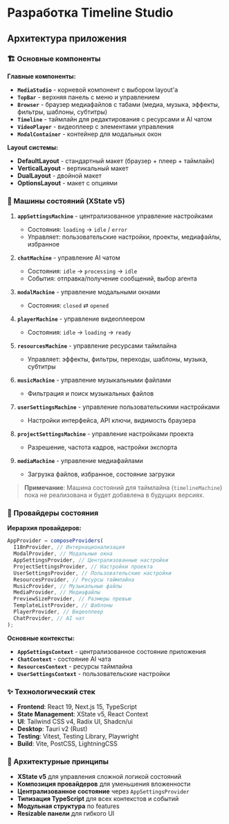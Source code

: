 # Разработка Timeline Studio

## Архитектура приложения

### 🏗️ Основные компоненты

**Главные компоненты:**

- **`MediaStudio`** - корневой компонент с выбором layout'а
- **`TopBar`** - верхняя панель с меню и управлением
- **`Browser`** - браузер медиафайлов с табами (медиа, музыка, эффекты, фильтры, шаблоны, субтитры)
- **`Timeline`** - таймлайн для редактирования с ресурсами и AI чатом
- **`VideoPlayer`** - видеоплеер с элементами управления
- **`ModalContainer`** - контейнер для модальных окон

**Layout системы:**

- **DefaultLayout** - стандартный макет (браузер + плеер + таймлайн)
- **VerticalLayout** - вертикальный макет
- **DualLayout** - двойной макет
- **OptionsLayout** - макет с опциями

### 🎯 Машины состояний (XState v5)

1. **`appSettingsMachine`** - централизованное управление настройками

   - Состояния: `loading` → `idle` / `error`
   - Управляет: пользовательские настройки, проекты, медиафайлы, избранное

2. **`chatMachine`** - управление AI чатом

   - Состояния: `idle` → `processing` → `idle`
   - События: отправка/получение сообщений, выбор агента

3. **`modalMachine`** - управление модальными окнами

   - Состояния: `closed` ⇄ `opened`

4. **`playerMachine`** - управление видеоплеером

   - Состояния: `idle` → `loading` → `ready`

5. **`resourcesMachine`** - управление ресурсами таймлайна

   - Управляет: эффекты, фильтры, переходы, шаблоны, музыка, субтитры

6. **`musicMachine`** - управление музыкальными файлами
   - Фильтрация и поиск музыкальных файлов

7. **`userSettingsMachine`** - управление пользовательскими настройками
   - Настройки интерфейса, API ключи, видимость браузера

8. **`projectSettingsMachine`** - управление настройками проекта
   - Разрешение, частота кадров, настройки экспорта

9. **`mediaMachine`** - управление медиафайлами
   - Загрузка файлов, избранное, состояние загрузки

> **Примечание**: Машина состояний для таймлайна (`timelineMachine`) пока не реализована и будет добавлена в будущих версиях.

### 🔄 Провайдеры состояния

**Иерархия провайдеров:**

```typescript
AppProvider = composeProviders(
  I18nProvider, // Интернационализация
  ModalProvider, // Модальные окна
  AppSettingsProvider, // Централизованные настройки
  ProjectSettingsProvider, // Настройки проекта
  UserSettingsProvider, // Пользовательские настройки
  ResourcesProvider, // Ресурсы таймлайна
  MusicProvider, // Музыкальные файлы
  MediaProvider, // Медиафайлы
  PreviewSizeProvider, // Размеры превью
  TemplateListProvider, // Шаблоны
  PlayerProvider, // Видеоплеер
  ChatProvider, // AI чат
);
```

**Основные контексты:**

- **`AppSettingsContext`** - централизованное состояние приложения
- **`ChatContext`** - состояние AI чата
- **`ResourcesContext`** - ресурсы таймлайна
- **`UserSettingsContext`** - пользовательские настройки

### ✨ Технологический стек

- **Frontend**: React 19, Next.js 15, TypeScript
- **State Management**: XState v5, React Context
- **UI**: Tailwind CSS v4, Radix UI, Shadcn/ui
- **Desktop**: Tauri v2 (Rust)
- **Testing**: Vitest, Testing Library, Playwright
- **Build**: Vite, PostCSS, LightningCSS

### 🔧 Архитектурные принципы

- **XState v5** для управления сложной логикой состояний
- **Композиция провайдеров** для уменьшения вложенности
- **Централизованное состояние** через `AppSettingsProvider`
- **Типизация TypeScript** для всех контекстов и событий
- **Модульная структура** по features
- **Resizable панели** для гибкого UI

